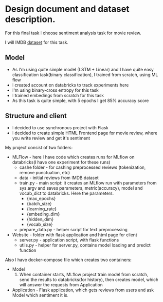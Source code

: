 # Design document and dataset description.

For this final task I choose sentiment analysis task for movie review.

I will IMDB [dataset](https://www.kaggle.com/lakshmi25npathi/imdb-dataset-of-50k-movie-reviews) for this task.

## Model
* As I'm using quite simple model (LSTM + Linear) and I have quite easy classification task(binary classification), I trained from scratch, using ML flow
* I created account on databricks to track experiments here
* I'm using binary-cross entropy for this task
* I trained embedings from scratch for this task
* As this task is quite simple, with 5 epochs I get 85% accuracy score

## Structure and client 
* I decided to use synchronous project with Flask
* I decided to create simple HTML Frontend page for movie review, where you write review and get it's sentiment

My project consist of two folders:
* MLFlow - here I have code which creates runs for MLflow on databricks(I have one experiment for these runs)
  * cashe folder - for cashing preprocessed reviews (tokenization, remove punctuation, etc) 
  * data - initial reviews from IMDB dataset
  * train.py - main script: it creates an MLflow run with parameters from sys.argv and saves parameters, metric(accuracy), model and vocab_dict to databricks. Here the parameters.
    * {max_epochs} 
    * {batch_size} 
    * {learning_rate} 
    * {embeding_dim} 
    * {hidden_dim} 
    * {vocab_size}
  * prepare_data.py - helper script for text preprocessing
* Website - folder with flask application and html page for client
  * server.py - application script, with flask functions
  * utils.py - helper for server.py, contains model loading and predict function

Also I have docker-compose file which creates two containers:
 * Model
   1. When container starts, MLflow project train model from scratch, send the results to databricks(for history), then creates model, which will answer the requests from Application
 * Application - Flask application, which gets reviews from users and ask Model which sentiment it is.
